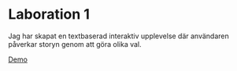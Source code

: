 # Laboration 1

Jag har skapat en textbaserad interaktiv upplevelse där användaren påverkar storyn genom att göra olika val.

[Demo](https://ellamiri.github.io/Skoluppgift-Lab1/)
